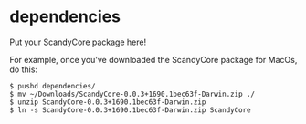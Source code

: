 # dependencies
Put your ScandyCore package here!

For example, once you've downloaded the ScandyCore package for MacOs, do this:
```
$ pushd dependencies/
$ mv ~/Downloads/ScandyCore-0.0.3+1690.1bec63f-Darwin.zip ./
$ unzip ScandyCore-0.0.3+1690.1bec63f-Darwin.zip
$ ln -s ScandyCore-0.0.3+1690.1bec63f-Darwin.zip ScandyCore
```
